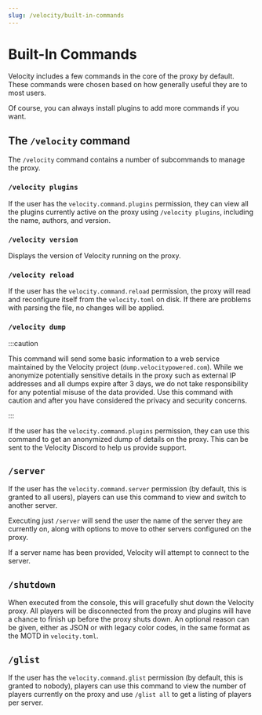 ```yaml
---
slug: /velocity/built-in-commands
---
```


# Built-In Commands

Velocity includes a few commands in the core of the proxy by default. These commands were chosen
based on how generally useful they are to most users.

Of course, you can always install plugins to add more commands if you want.

## The `/velocity` command

The `/velocity` command contains a number of subcommands to manage the proxy.

### `/velocity plugins`

If the user has the `velocity.command.plugins` permission, they can view all the plugins currently
active on the proxy using `/velocity plugins`, including the name, authors, and version.

### `/velocity version`

Displays the version of Velocity running on the proxy.

### `/velocity reload`

If the user has the `velocity.command.reload` permission, the proxy will read and reconfigure itself
from the `velocity.toml` on disk. If there are problems with parsing the file, no changes will be
applied.

### `/velocity dump`

:::caution

This command will send some basic information to a web service maintained by the Velocity project
(`dump.velocitypowered.com`). While we anonymize potentially sensitive details in the proxy such as
external IP addresses and all dumps expire after 3 days, we do not take responsibility for any
potential misuse of the data provided. Use this command with caution and after you have considered
the privacy and security concerns.

:::

If the user has the `velocity.command.plugins` permission, they can use this command to get an
anonymized dump of details on the proxy. This can be sent to the Velocity Discord to help us provide
support.

## `/server`

If the user has the `velocity.command.server` permission (by default, this is granted to all users),
players can use this command to view and switch to another server.

Executing just `/server` will send the user the name of the server they are currently on, along with
options to move to other servers configured on the proxy.

If a server name has been provided, Velocity will attempt to connect to the server.

## `/shutdown`

When executed from the console, this will gracefully shut down the Velocity proxy. All players will
be disconnected from the proxy and plugins will have a chance to finish up before the proxy shuts
down. An optional reason can be given, either as JSON or with legacy color codes, in the same format
as the MOTD in `velocity.toml`.

## `/glist`

If the user has the `velocity.command.glist` permission (by default, this is granted to nobody),
players can use this command to view the number of players currently on the proxy and use
`/glist all` to get a listing of players per server.
